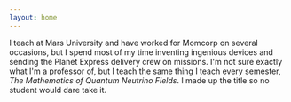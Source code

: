 ```yaml
---
layout: home
---
```


I teach at Mars University and have worked for Momcorp on several occasions, but I spend most of my time inventing ingenious devices and sending the Planet Express delivery crew on missions. I'm not sure exactly what I'm a professor of, but I teach the same thing I teach every semester, *The Mathematics of Quantum Neutrino Fields*. I made up the title so no student would dare take it.



